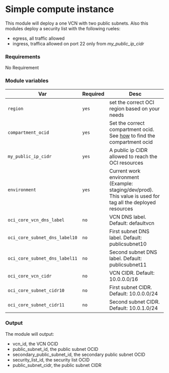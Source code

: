 # Simple compute instance

This module will deploy a one VCN with two public subnets. Also this modules deploy a security list with the following rueles:

* egress, all traffic allowed
* ingress, traffica allowed on port 22 only from *my_public_ip_cidr*

### Requirements

No Requirement

### Module variables

| Var   | Required | Desc |
| ------- | ------- | ----------- |
| `region`       | `yes`       | set the correct OCI region based on your needs  |
| `compartment_ocid` | `yes`        | Set the correct compartment ocid. See [how](../README.md#oracle-provider-setup) to find the compartment ocid |
| `my_public_ip_cidr` | `yes`        | A public ip CIDR allowed to reach the OCI resources |
| `environment`  | `yes`  | Current work environment (Example: staging/dev/prod). This value is used for tag all the deployed resources |
| `oci_core_vcn_dns_label`  | `no`  | VCN DNS label. Default: defaultvcn |
| `oci_core_subnet_dns_label10`  | `no`  | First subnet DNS label. Default: publicsubnet10 |
| `oci_core_subnet_dns_label11`  | `no`  | Second subnet DNS label. Default: publicsubnet11 |
| `oci_core_vcn_cidr`  | `no`  | VCN CIDR. Default: 10.0.0.0/16 |
| `oci_core_subnet_cidr10`  | `no`  | First subnet CIDR. Default: 10.0.0.0/24 |
| `oci_core_subnet_cidr11`  | `no`  | Second subnet CIDR. Default: 10.0.1.0/24 |

### Output

The module will output:

* vcn_id, the VCN OCID
* public_subnet_id, the public subnet OCID
* secondary_public_subnet_id, the secondary public subnet OCID
* security_list_id, the security list OCID
* public_subnet_cidr, the public subnet CIDR